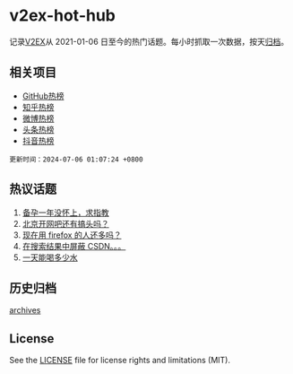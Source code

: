 # v2ex-hot-hub

 记录[V2EX](https://www.v2ex.com/)从 2021-01-06 日至今的热门话题。每小时抓取一次数据，按天[归档](archives)。
 
 ## 相关项目

- [GitHub热榜](https://github.com/snaildev/github-hot-hub)
- [知乎热榜](https://github.com/snaildev/zhihu-hot-hub)
- [微博热榜](https://github.com/snaildev/weibo-hot-hub)
- [头条热榜](https://github.com/snaildev/toutiao-hot-hub)
- [抖音热榜](https://github.com/snaildev/douyin-hot-hub)


 `更新时间：2024-07-06 01:07:24 +0800`

## 热议话题

1. [备孕一年没怀上，求指教](https://www.v2ex.com/t/1055069)
1. [北京开网吧还有搞头吗？](https://www.v2ex.com/t/1055035)
1. [现在用 firefox 的人还多吗？](https://www.v2ex.com/t/1055019)
1. [在搜索结果中屏蔽 CSDN。。。](https://www.v2ex.com/t/1054983)
1. [一天能喝多少水](https://www.v2ex.com/t/1055026)

## 历史归档

[archives](archives)

## License

See the [LICENSE](LICENSE) file for license rights and limitations (MIT).
